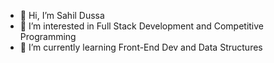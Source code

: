 - 👋 Hi, I’m Sahil Dussa 
- 👀 I’m interested in Full Stack Development and Competitive Programming
- 🌱 I’m currently learning Front-End Dev and Data Structures 
